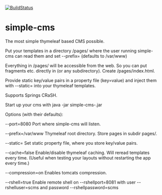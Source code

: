 [![BuildStatus](https://travis-ci.org/roskenet/simple-cms.svg?branch=master)](https://travis-ci.org/roskenet/simple-cms)
# simple-cms
The most simple thymeleaf based CMS possible.

Put your templates in a directory <TemplateDir>/pages/ where the user running simple-cms can read them and set
--prefix=<TemplateDir> (defaults to /var/www)

Everything in /pages/ will be accessible from the web. So you can put fragments etc. directly in <TemplateDir> (or any subdirectory).
Create <TemplateDir>/pages/index.html.

Provide static key/value pairs in a property file (key=value) and inject them with --static=<FullPathToStaticValueFile> into your thymeleaf templates.

Supports Springs CRaSH.

Start up your cms with
java -jar simple-cms-<VERSION>.jar 

Options (with their defaults):

--port=8080
Port where simple-cms will listen.

--prefix=/var/www
Thymeleaf root directory. Store pages in subdir pages/.

--static=
Set static property file, where you store key/value pairs.

--cache=false
Enable/disable thymeleaf caching. Will reread templates every time. (Useful when testing your layouts without restarting the app every time.)

--compression=on
Enables tomcats compression.

--rshell=true
Enable remote shell on
--rshellport=8081
with user
--rshelluser=scms
and password
--rshellpassword=scms
